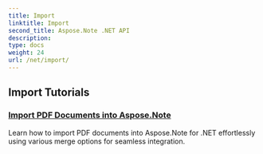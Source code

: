 ```yaml
---
title: Import
linktitle: Import
second_title: Aspose.Note .NET API
description: 
type: docs
weight: 24
url: /net/import/
---
```


## Import Tutorials
### [Import PDF Documents into Aspose.Note](./import-pdf-documents/)
Learn how to import PDF documents into Aspose.Note for .NET effortlessly using various merge options for seamless integration.
